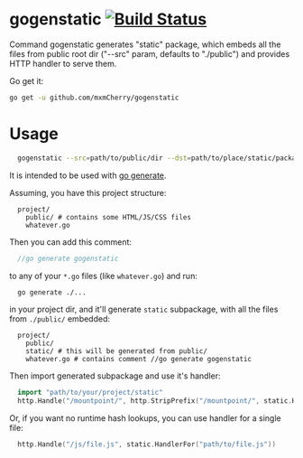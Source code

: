 # gogenstatic [![Build Status](https://travis-ci.org/mxmCherry/gogenstatic.svg?branch=master)](https://travis-ci.org/mxmCherry/gogenstatic)

Command gogenstatic generates "static" package, which embeds all the files from public root dir ("--src" param, defaults to "./public") and provides HTTP handler to serve them.

Go get it:

```bash
go get -u github.com/mxmCherry/gogenstatic
```

# Usage

```bash
  gogenstatic --src=path/to/public/dir --dst=path/to/place/static/package
```

It is intended to be used with [go generate](https://blog.golang.org/generate).

Assuming, you have this project structure:

```
  project/
    public/ # contains some HTML/JS/CSS files
    whatever.go
```

Then you can add this comment:

```go
  //go generate gogenstatic
```

to any of your `*.go` files (like `whatever.go`) and run:

```bash
  go generate ./...
```

in your project dir, and it'll generate `static` subpackage, with all the files from `./public/` embedded:

```
  project/
    public/
    static/ # this will be generated from public/
    whatever.go # contains comment //go generate gogenstatic
```

Then import generated subpackage and use it's handler:

```go
  import "path/to/your/project/static"
  http.Handle("/mountpoint/", http.StripPrefix("/mountpoint/", static.Handler()))
```

Or, if you want no runtime hash lookups, you can use handler for a single file:

```go
  http.Handle("/js/file.js", static.HandlerFor("path/to/file.js"))
```
